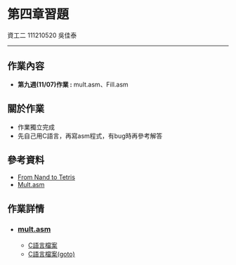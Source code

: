 # 第四章習題
資工二 111210520 吳佳泰

---

## 作業內容
* **第九週(11/07)作業 :** mult.asm、Fill.asm

## 關於作業
* 作業獨立完成
* 先自己用C語言，再寫asm程式，有bug時再參考解答

## 參考資料
* [From Nand to Tetris](https://www.nand2tetris.org/)
* [Mult.asm](https://github.com/ccc112a/cpu2os/blob/master/03-nand2tetris/04/mult/Mult.asm)

## 作業詳情
* ### [mult.asm](/04/mult/mult.asm)
    * [C語言檔案](/04/mult/mult.c)
    * [C語言檔案(goto)](/04/mult/multGoto.c)